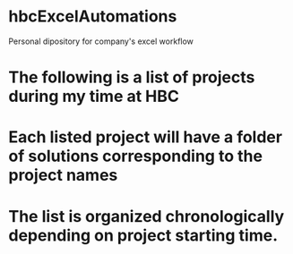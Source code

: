 # hbcExcelAutomations
Personal dipository for company's excel workflow

# The following is a list of projects during my time at HBC
# Each listed project will have a folder of solutions corresponding to the project names
# The list is organized chronologically depending on project starting time.
